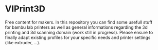 # VIPrint3D
Free content for makers.
In this repository you can find some usefull stuff for bambu lab printers as well as general informations regarding the 3d printing and 3d scanning domain (work still in progress). Please ensure to finally adapt existing profiles for your specific needs and printer settings (like extruder, ...). 
